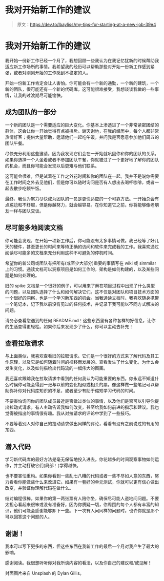 # 我对开始新工作的建议

> 原文：<https://dev.to/lbayliss/my-tips-for-starting-at-a-new-job-39e4>

# 我对开始新工作的建议

我开始一份新工作已经一个月了，我想回顾一些我认为在我记忆犹新的时候帮助我适应新工作场所的事情。我希望我的经历可以帮助那些对开始一份新工作感到紧张，或者对刚刚开始的工作感到不稳定的人。

开始一份新工作肯定会让人害怕。你可能会有一个新的通勤，一个新的建筑，一个新的团队，很可能还有一个新的代码库。这可能很难接受，我想谈谈我做的一些事情，让我的过渡期尽可能愉快。

## 成为团队的一部分

一个新的团队是一个需要适应的巨大变化。你基本上渗透进了一个非常紧密团结的群体，这会让你一开始觉得有点被排斥。谢天谢地，在我的经历中，每个人都非常热情好客；提供大量帮助，邀请他们一起吃午饭，并问我是否愿意参加他们周五的团队午餐。

尽快充分利用这些邀请，因为我发现它们会在一开始就巩固你和你的团队的关系。如果你选择一个人坐着或者不参加团队午餐，你就错过了一个更好地了解你的团队的机会，而且你可能会发现以后更难与他们联系。

这可能会很难，但是试着在工作之外花时间和你的团队在一起。我并不是说你需要在工作时间之外去见他们，但是你可以随时询问是否有人想出去喝杯咖啡，或者一起去散步吃顿午饭。

最终，我认为努力尽快成为团队的一员是更快适应的一个可靠方法。一开始总会有点尴尬和不舒服，但是你越努力，就会越容易。在你知道它之前，你将能够像老朋友一样与团队交谈。

## 尽可能多地阅读文档

你可能会发现，在开始一项新工作后，你可能没有太多事情可做。我已经等了好几天的硬件，甚至更长的时间来等待正确的访问和软件来完成我的工作。我喜欢通过阅读尽可能多的文档来充分利用这种不可避免的停机时间。

希望你的新公司或团队有把所有(或至少大部分)重要的事情写在 wiki 或 simmilar 上的习惯。通读文档可以洞察项目是如何工作的，架构是如何构建的，以及某些问题是如何处理的。

旧的 spike 文档是一个很好的例子，可以用来了解在项目过程中出现了什么类型的问题，以及团队选择了什么和如何解决它们。这不仅是对团队和项目技术方面的一个很好的洞察，也是一个学习新东西的机会。当我通读文档时，我喜欢随身携带一个笔记本，记下我以前没有见过的任何技术，并记录下我可能以不同方式解决的问题。

请务必查看您遇到的任何 README.md！这些东西里有各种各样的好信息，让你的生活变得更轻松。如果你后来发现少了什么，你可以主动去补充！

## 查看拉取请求

与上面类似，我喜欢查看旧的拉取请求。它们是一个很好的方式来了解代码及其工作原理，以及它是如何随着时间的推移而发展的。查看发生了什么变化，为什么会发生变化，以及如何描绘出代码流的一幅伟大的图画。

我还喜欢跟踪我在拉取请求中看到的任何我认为可能重要的东西。你永远不知道什么时候你可能会得到一张与以前的变化相似或相关的票。像这样做一些笔记可以帮助弥补你对代码库知识的不足，或者至少有助于缩短学习代码的时间。

不要害怕询问你的团队成员最近是否做过类似的事情，以及他们是否可以引导你提出拉动式请求。有人主动告诉我如何改变，甚至给我如何前进的指示和建议。我也觉得被指出的事情很有趣。我从对拉请求的评论中学到了一些技巧。

不要等着别人对你自己的拉动请求做出同样的评论，看看有没有之前说过的有用的东西。

## 潜入代码

学习新代码库的最好方法是毫无保留地投入进去。你花越多的时间观察事物如何运作，并主动打破它们(局部！)学得越快。

也不要害怕重构。如果你看到一些乱七八糟的代码或者一些不尽如人意的东西，努力看看你能做些什么来改进它。如果有一套好的单元测试，你就可以更有信心做出改变，并验证你理解代码在做什么。

结对编程很棒。如果你的第一两张票有人陪你坐，确保尽可能人道地问问题。不要太担心看起来很笨或没有准备好，因为你质疑一切，你周围的每个人都有丰富的知识，他们可能会感谢能够卸下一些。下一次有人问同样的问题时，也许你就是那个可以回答这个问题的人。

## 谢谢！

我本可以写下更多的东西，但这些东西在我新工作的最后一个月对我产生了最大的影响。

感谢阅读。我很想听听你对我所谈内容的看法，以及你自己的建议和/或见解！

封面图片来自 Unsplash 的 Dylan Gillis。